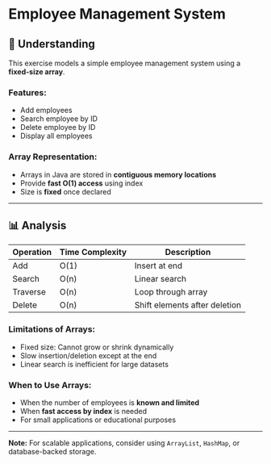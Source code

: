 # Employee Management System

## 🧠 Understanding

This exercise models a simple employee management system using a **fixed-size array**.

### Features:
- Add employees
- Search employee by ID
- Delete employee by ID
- Display all employees

### Array Representation:
- Arrays in Java are stored in **contiguous memory locations**
- Provide **fast O(1) access** using index
- Size is **fixed** once declared

---

## 📊 Analysis

| Operation     | Time Complexity | Description                        |
|---------------|------------------|------------------------------------|
| Add           | O(1)             | Insert at end                      |
| Search        | O(n)             | Linear search                      |
| Traverse      | O(n)             | Loop through array                 |
| Delete        | O(n)             | Shift elements after deletion      |

### Limitations of Arrays:
- Fixed size: Cannot grow or shrink dynamically
- Slow insertion/deletion except at the end
- Linear search is inefficient for large datasets

### When to Use Arrays:
- When the number of employees is **known and limited**
- When **fast access by index** is needed
- For small applications or educational purposes

---

**Note:** For scalable applications, consider using `ArrayList`, `HashMap`, or database-backed storage.
